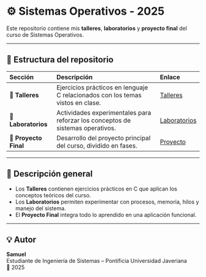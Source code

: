 # ⚙️ Sistemas Operativos - 2025

Este repositorio contiene mis **talleres**, **laboratorios** y **proyecto final** del curso de Sistemas Operativos.

---

## 📂 Estructura del repositorio

| Sección | Descripción | Enlace |
|:--------|:-------------|:--------|
| 🧩 **Talleres** | Ejercicios prácticos en lenguaje C relacionados con los temas vistos en clase. | [Talleres](https://github.com/AdrianMontLin/sistemas-operativos/tree/main/Talleres) |
| 🔬 **Laboratorios** | Actividades experimentales para reforzar los conceptos de sistemas operativos. | [Laboratorios](https://github.com/AdrianMontLin/sistemas-operativos/tree/main/Laboratorios) |
| 🚀 **Proyecto Final** | Desarrollo del proyecto principal del curso, dividido en fases. | [Proyecto](https://github.com/AdrianMontLin/sistemas-operativos/tree/main/Proyecto) |

---

## 🧠 Descripción general

- Los **Talleres** contienen ejercicios prácticos en C que aplican los conceptos teóricos del curso.  
- Los **Laboratorios** permiten experimentar con procesos, memoria, hilos y manejo del sistema.  
- El **Proyecto Final** integra todo lo aprendido en una aplicación funcional.

---

## 💡 Autor

**Samuel**  
Estudiante de Ingeniería de Sistemas – Pontificia Universidad Javeriana  
📅 2025  
